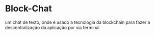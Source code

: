 # Block-Chat
um chat de texto, onde é usado a tecnologia da blockchain para fazer a descentralização da aplicação por via terminal
